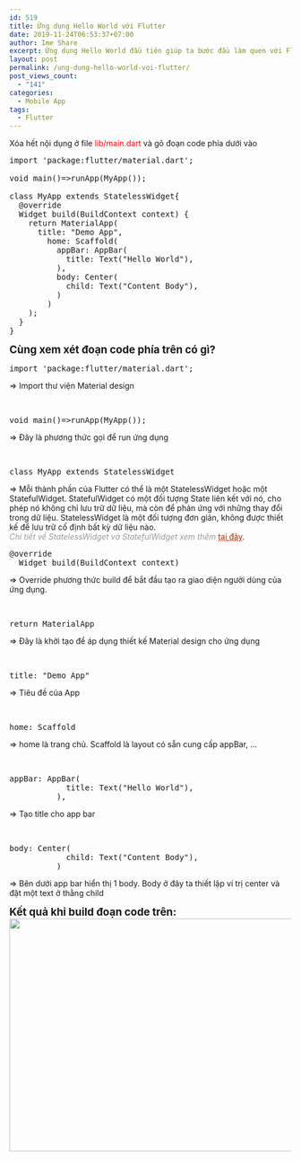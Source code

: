 ```yaml
---
id: 519
title: Ứng dụng Hello World với Flutter
date: 2019-11-24T06:53:37+07:00
author: Ime Share
excerpt: Ứng dụng Hello World đầu tiên giúp ta bước đầu làm quen với Flutter để bắt đầu hành trình tu luyện các tầng cao hơn về Flutter.
layout: post
permalink: /ung-dung-hello-world-voi-flutter/
post_views_count:
  - "141"
categories:
  - Mobile App
tags:
  - Flutter
---
```

Xóa hết nội dụng ở file <span style="color: #ff0000;">lib/main.dart</span> và gõ đoạn code phía dưới vào

<pre>import 'package:flutter/material.dart';

void main()=>runApp(MyApp());

class MyApp extends StatelessWidget{
  @override
  Widget build(BuildContext context) {
    return MaterialApp(
      title: "Demo App",
        home: Scaffold(
          appBar: AppBar(
            title: Text("Hello World"),
          ),
          body: Center(
            child: Text("Content Body"),
          )
        )
    );
  }
}</pre>

<span style="font-size: 14pt;"><strong>Cùng xem xét đoạn code phía trên có gì?</strong></span>

<pre>import 'package:flutter/material.dart';</pre>

=> Import thư viện Material design

&nbsp;

<pre>void main()=>runApp(MyApp());</pre>

=> Đây là phương thức gọi để run ứng dụng

&nbsp;

<pre>class MyApp extends StatelessWidget</pre>

=> Mỗi thành phần của Flutter có thể là một StatelessWidget hoặc một StatefulWidget. StatefulWidget có một đối tượng State liên kết với nó, cho phép nó không chỉ lưu trữ dữ liệu, mà còn để phản ứng với những thay đổi trong dữ liệu. StatelessWidget là một đối tượng đơn giản, không được thiết kế để lưu trữ cố định bất kỳ dữ liệu nào.  
<span style="color: #999999;"><em>Chi tiết về StatelessWidget và StatefulWidget xem thêm</em></span> <a style="color: red;" href="https://anhkevin.github.io/posts/statelesswidget-va-statefulwidget-trong-flutter-la-gi/"><span style="color: #993300;">tại đây</span></a>.

<pre>@override
  Widget build(BuildContext context) </pre>

=> Override phương thức build để bắt đầu tạo ra giao diện người dùng của ứng dụng.

&nbsp;

<pre>return MaterialApp</pre>

=> Đây là khởi tạo để áp dụng thiết kế Material design cho ứng dụng

&nbsp;

<pre>title: "Demo App"</pre>

=> Tiêu đề của App

&nbsp;

<pre>home: Scaffold</pre>

=> home là trang chủ. Scaffold là layout có sẵn cung cấp appBar, &#8230;

&nbsp;

<pre>appBar: AppBar(
            title: Text("Hello World"),
          ),
</pre>

=> Tạo title cho app bar

&nbsp;

<pre>body: Center(
            child: Text("Content Body"),
          )
</pre>

=> Bên dưới app bar hiển thị 1 body. Body ở đây ta thiết lập ví trị center và đặt một text ở thằng child

<span style="font-size: 14pt;"><strong>Kết quả khi build đoạn code trên:</strong></span>  
[<img class="aligncenter wp-image-521 size-full" src="https://anhkevin.github.io/assets/img/uploads/2019/11/flutter-run-hello-work-share-blog.png" alt="" width="689" height="415" srcset="https://anhkevin.github.io/assets/img/uploads/2019/11/flutter-run-hello-work-share-blog.png 689w, https://anhkevin.github.io/assets/img/uploads/2019/11/flutter-run-hello-work-share-blog-300x181.png 300w, https://anhkevin.github.io/assets/img/uploads/2019/11/flutter-run-hello-work-share-blog-150x90.png 150w" sizes="(max-width: 689px) 100vw, 689px" />](https://anhkevin.github.io/assets/img/uploads/2019/11/flutter-run-hello-work-share-blog.png)